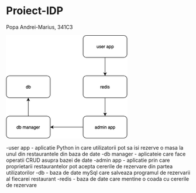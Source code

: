 # Proiect-IDP
Popa Andrei-Marius, 341C3

![Architecture diagram](img1.png)

-user app - aplicatie Python in care utilizatorii pot sa isi rezerve o masa la unul din restaurantele din baza de date
-db manager - aplicateie care face operatii CRUD asupra bazei de date
-admin app - aplicatie prin care proprietarii restaurantelor pot acepta cererile de rezervare din partea utilizatorilor
-db - baza de date mySql care salveaza programul de rezervarii al fiecarei restaurant
-redis - baza de date care mentine o coada cu cererile de rezervare


